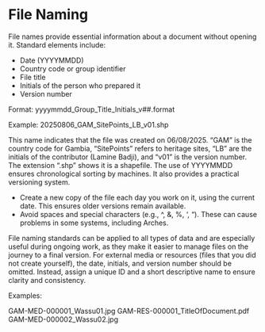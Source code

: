 # File Naming

File names provide essential information about a document without opening it. Standard elements include:

- Date (YYYYMMDD)
- Country code or group identifier
- File title
- Initials of the person who prepared it
- Version number

Format:
yyyymmdd_Group_Title_Initials_v##.format

Example:
20250806_GAM_SitePoints_LB_v01.shp

This name indicates that the file was created on 06/08/2025. “GAM” is the country code for Gambia, “SitePoints” refers to heritage sites, “LB” are the initials of the contributor (Lamine Badji), and “v01” is the version number. The extension “.shp” shows it is a shapefile.
The use of YYYYMMDD ensures chronological sorting by machines. It also provides a practical versioning system.

- Create a new copy of the file each day you work on it, using the current date. This ensures older versions remain available.
- Avoid spaces and special characters (e.g., ^, &, %, ‘, “). These can cause problems in some systems, including Arches.

File naming standards can be applied to all types of data and are especially useful during ongoing work, as they make it easier to manage files on the journey to a final version.
For external media or resources (files that you did not create yourself), the date, initials, and version number should be omitted. Instead, assign a unique ID and a short descriptive name to ensure clarity and consistency.

Examples:

GAM-MED-000001_Wassu01.jpg
GAM-RES-000001_TitleOfDocument.pdf
GAM-MED-000002_Wassu02.jpg
